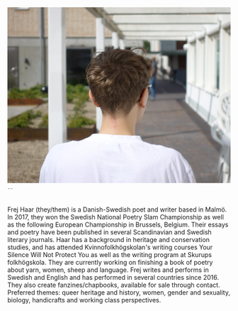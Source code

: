 <img src="DSC05513-copy.jpg" class="right">

<span style="color: rgb(131, 141, 168)">
    --<br></i>
</span>
<br>

Frej Haar (they/them) is a Danish-Swedish poet and writer based in Malmö. In 2017, they won the Swedish National Poetry Slam Championship as well as the following European Championship in Brussels, Belgium. Their essays and poetry have been published in several Scandinavian and Swedish literary journals. Haar has a background in heritage and conservation studies, and has attended Kvinnofolkhögskolan's writing courses Your Silence Will Not Protect You as well as the writing program at Skurups folkhögskola. They are currently working on finishing a book of poetry about yarn, women, sheep and language. Frej writes and performs in Swedish and English and has performed in several countries since 2016. They also create fanzines/chapbooks, available for sale through contact. Preferred themes: queer heritage and history, women, gender and sexuality, biology, handicrafts and working class perspectives.
